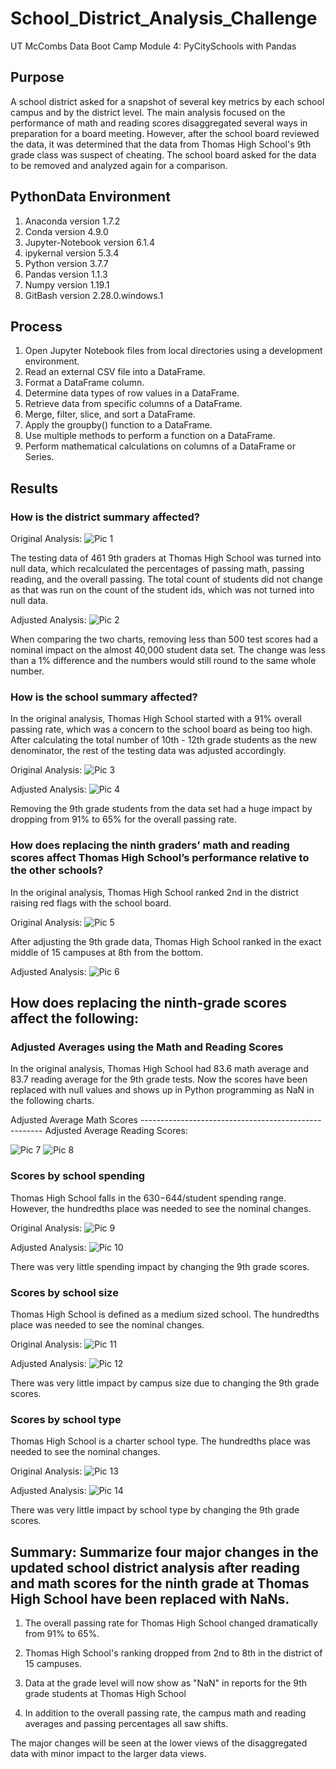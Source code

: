 # School_District_Analysis_Challenge
UT McCombs Data Boot Camp Module 4: PyCitySchools with Pandas

## Purpose
A school district asked for a snapshot of several key metrics by each school campus and by the district level.  The main analysis focused on the performance of math and reading scores disaggregated several ways in preparation for a board meeting.  However, after the school board reviewed the data, it was determined that the data from Thomas High School's 9th grade class was suspect of cheating.  The school board asked for the data to be removed and analyzed again for a comparison. 

## PythonData Environment
1. Anaconda version 1.7.2
2. Conda version 4.9.0
3. Jupyter-Notebook version 6.1.4
4. ipykernal version 5.3.4
5. Python version 3.7.7
6. Pandas version 1.1.3
7. Numpy version 1.19.1
8. GitBash version 2.28.0.windows.1

## Process
1. Open Jupyter Notebook files from local directories using a development environment.
2. Read an external CSV file into a DataFrame.
3. Format a DataFrame column.
4. Determine data types of row values in a DataFrame.
5. Retrieve data from specific columns of a DataFrame.
6. Merge, filter, slice, and sort a DataFrame.
7. Apply the groupby() function to a DataFrame.
8. Use multiple methods to perform a function on a DataFrame.
9. Perform mathematical calculations on columns of a DataFrame or Series.

## Results

### How is the district summary affected?
Original Analysis:
![Pic 1](https://github.com/Baylex/School_District_Analysis/blob/main/Resources/1_dist_sum_2_decimals.PNG)

The testing data of 461 9th graders at Thomas High School was turned into null data, which recalculated the percentages of passing math, passing reading, and the overall passing.  The total count of students did not change as that was run on the count of the student ids, which was not turned into null data. 

Adjusted Analysis:
![Pic 2](https://github.com/Baylex/School_District_Analysis/blob/main/Resources/2_dist_sum_2_decimals.PNG)

When comparing the two charts, removing less than 500 test scores had a nominal impact on the almost 40,000 student data set.  The change was less than a 1% difference and the numbers would still round to the same whole number.  

### How is the school summary affected?

In the original analysis, Thomas High School started with a 91% overall passing rate, which was a concern to the school board as being too high.  After calculating the total number of 10th - 12th grade students as the new denominator, the rest of the testing data was adjusted accordingly.  

Original Analysis:
![Pic 3](https://github.com/Baylex/School_District_Analysis/blob/main/Resources/2_THS_90.PNG)

Adjusted Analysis:
![Pic 4](https://github.com/Baylex/School_District_Analysis/blob/main/Resources/2_THS_65.PNG)

Removing the 9th grade students from the data set had a huge impact by dropping from 91% to 65% for the overall passing rate. 

### How does replacing the ninth graders’ math and reading scores affect Thomas High School’s performance relative to the other schools?
In the original analysis, Thomas High School ranked 2nd in the district raising red flags with the school board. 

Original Analysis:
![Pic 5](https://github.com/Baylex/School_District_Analysis/blob/main/Resources/1_top_5_schools.PNG)

After adjusting the 9th grade data, Thomas High School ranked in the exact middle of 15 campuses at 8th from the bottom. 

Adjusted Analysis:
![Pic 6](https://github.com/Baylex/School_District_Analysis/blob/main/Resources/2_bottom_8_schools.PNG)

## How does replacing the ninth-grade scores affect the following:

### Adjusted Averages using the Math and Reading Scores 

In the original analysis, Thomas High School had 83.6 math average and 83.7 reading average for the 9th grade tests. 
Now the scores have been replaced with null values and shows up in Python programming as NaN in the following charts. 

Adjusted Average Math Scores ----------------------------------------------------- Adjusted Average Reading Scores: 

![Pic 7](https://github.com/Baylex/School_District_Analysis/blob/main/Resources/2_math_by_grade_HS.PNG)
![Pic 8](https://github.com/Baylex/School_District_Analysis/blob/main/Resources/2_read_by_grade_HS_correct.PNG)

### Scores by school spending

Thomas High School falls in the $630-$644/student spending range.  However, the hundredths place was needed to see the nominal changes. 

Original Analysis:
![Pic 9](https://github.com/Baylex/School_District_Analysis/blob/main/Resources/1_spend_updated.PNG)

Adjusted Analysis:
![Pic 10](https://github.com/Baylex/School_District_Analysis/blob/main/Resources/2_spending_updated.PNG)

There was very little spending impact by changing the 9th grade scores. 

### Scores by school size
Thomas High School is defined as a medium sized school.  The hundredths place was needed to see the nominal changes.

Original Analysis:
![Pic 11](https://github.com/Baylex/School_District_Analysis/blob/main/Resources/1_size_updated.PNG)

Adjusted Analysis:
![Pic 12](https://github.com/Baylex/School_District_Analysis/blob/main/Resources/2_size_updated.PNG)

There was very little impact by campus size due to changing the 9th grade scores. 

### Scores by school type

Thomas High School is a charter school type. The hundredths place was needed to see the nominal changes.

Original Analysis:
![Pic 13](https://github.com/Baylex/School_District_Analysis/blob/main/Resources/1_type_updated.PNG)

Adjusted Analysis:
![Pic 14](https://github.com/Baylex/School_District_Analysis/blob/main/Resources/2_type_updated.PNG)

There was very little impact by school type by changing the 9th grade scores. 

## Summary: Summarize four major changes in the updated school district analysis after reading and math scores for the ninth grade at Thomas High School have been replaced with NaNs.

1. The overall passing rate for Thomas High School changed dramatically from 91% to 65%. 

2. Thomas High School's ranking dropped from 2nd to 8th in the district of 15 campuses. 

3. Data at the grade level will now show as "NaN" in reports for the 9th grade students at Thomas High School  

4. In addition to the overall passing rate, the campus math and reading averages and passing percentages all saw shifts.  

The major changes will be seen at the lower views of the disaggregated data with minor impact to the larger data views.
